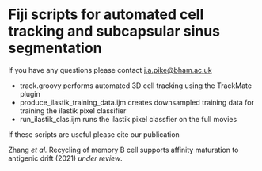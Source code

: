 # Fiji scripts for automated cell tracking and subcapsular sinus segmentation

If you have any questions please contact j.a.pike@bham.ac.uk

* track.groovy performs automated 3D cell tracking using the TrackMate plugin
* produce_ilastik_training_data.ijm creates downsampled training data for training the ilastik pixel classifier
* run_ilastik_clas.ijm runs the ilastik pixel classfier on the full movies

If these scripts are useful please cite our publication

Zhang <em>et al.</em> Recycling of memory B cell supports affinity maturation to antigenic drift (2021) <em>under review</em>.
